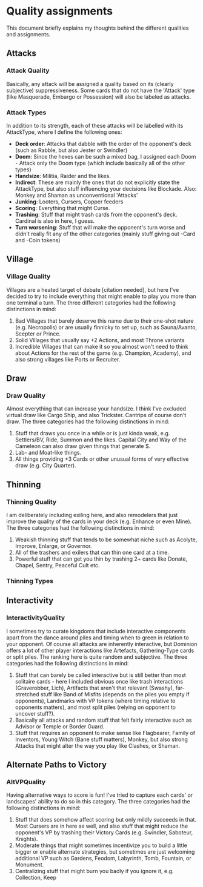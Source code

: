 # Quality assignments

This document briefly explains my thoughts behind the different qualities and assignments.

## Attacks

### Attack Quality

Basically, any attack will be assigned a quality based on its (clearly subjective) suppressiveness.
Some cards that do not have the 'Attack' type (like Masquerade, Embargo or Possession) will also be labeled as attacks.

### Attack Types

In addition to its strength, each of these attacks will be labelled with its AttackType, where I define the following ones:

- **Deck order**: Attacks that dabble with the order of the opponent's deck (such as Rabble, but also Jester or Swindler)
- **Doom**: Since the hexes can be such a mixed bag, I assigned each Doom - Attack only the Doom type (which include basically all of the other types)
- **Handsize**: Militia, Raider and the likes.
- **Indirect**: These are mainly the ones that do not explicitly state the AttackType, but also stuff influencing your decisions like Blockade. Also: Monkey and Shaman as unconventional 'Attacks'
- **Junking**: Looters, Cursers, Copper feeders
- **Scoring**: Everything that might Curse.
- **Trashing**: Stuff that might trash cards from the opponent's deck. Cardinal is also in here, I guess.
- **Turn worsening**: Stuff that will make the opponent's turn worse and didn't really fit any of the other categories (mainly stuff giving out -Card and -Coin tokens)

## Village

### Village Quality

Villages are a heated target of debate [citation needed], but here I've decided to try to include everything that might enable to play you more than one terminal a turn.
The three different categories had the following distinctions in mind:

1. Bad Villages that barely deserve this name due to their one-shot nature (e.g. Necropolis) or are usually finnicky to set up, such as Sauna/Avanto, Scepter or Prince.
2. Solid Villages that usually say +2 Actions, and most Throne variants
3. Incredible Villages that can make it so you almost won't need to think about Actions for the rest of the game (e.g. Champion, Academy), and also strong villages like Ports or Recruiter.

## Draw

### Draw Quality

Almost everything that can increase your handsize. I think I've excluded virtual draw like Cargo Ship, and also Trickster.
Cantrips of course don't draw.
The three categories had the following distinctions in mind:

1. Stuff that draws you once in a while or is just kinda weak, e.g. Settlers/BV, Ride, Summon and the likes. Capital City and Way of the Cameleon can also draw given things that generate $.
2. Lab- and Moat-like things.
3. All things providing +3 Cards or other unusual forms of very effective draw (e.g. City Quarter).

## Thinning

### Thinning Quality

I am deliberately including exiling here, and also remodelers that just improve the quality of the cards in your deck (e.g. Enhance or even Mine).
The three categories had the following distinctions in mind:

1. Weakish thinning stuff that tends to be somewhat niche such as Acolyte, Improve, Enlarge, or Governor.
2. All of the trashers and exilers that can thin one card at a time.
3. Powerful stuff that can get you thin by trashing 2+ cards like Donate, Chapel, Sentry, Peaceful Cult etc.

### Thinning Types


## Interactivity

### InteractivityQuality

I sometimes try to curate kingdoms that include interactive components apart from the dance around piles and timing when to green in relation to your opponent. Of course all attacks are inherently interactive, but Dominion offers a lot of other player interactions like Artefacts, Gathering-Type cards or split piles. The ranking here is quite random and subjective.
The three categories had the following distinctions in mind:

1. Stuff that can barely be called interactive but is still better than most solitaire cards - here I included obvious once like trash interactions (Graverobber, Lich), Artifacts that aren't that relevant (Swashy), far-stretched stuff like Band of Misfits (depends on the piles you empty if opponents), Landmarks with VP tokens (where timing relative to opponents matters), and most split piles (relying on opponent to uncover stuff?).
2. Basically all attacks and random stuff that felt fairly interactive such as Advisor or Temple or Border Guard.
3. Stuff that requires an opponent to make sense like Flagbearer, Family of Inventors, Young Witch (Bane stuff matters), Monkey, but also strong Attacks that might alter the way you play like Clashes, or Shaman.

## Alternate Paths to Victory

### AltVPQuality

Having alternative ways to score is fun! I've tried to capture each cards' or landscapes' ability to do so in this category.
The three categories had the following distinctions in mind:

1. Stuff that does somehow affect scoring but only mildly succeeds in that. Most Cursers are in here as well, and also stuff that might reduce the opponent's VP by trashing their Victory Cards (e.g. Swindler, Saboteur, Knights).
2. Moderate things that might sometimes incentivize you to build a little bigger or enable alternate strategies, but sometimes are just welcoming additional VP such as Gardens, Feodom, Labyrinth, Tomb, Fountain, or Monument.
3. Centralizing stuff that might burn you badly if you ignore it, e.g. Collection, Keep
